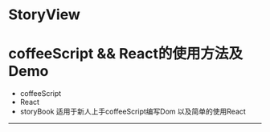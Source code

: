 # StoryView
coffeeScript && React的使用方法及Demo
===========
* coffeeScript
* React
* storyBook
适用于新人上手coffeeScript编写Dom 以及简单的使用React
-----------